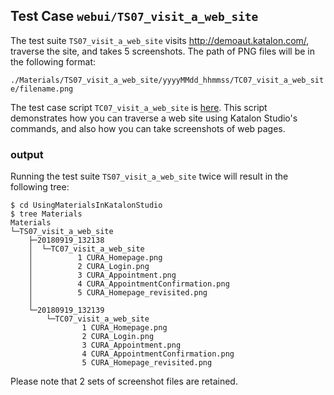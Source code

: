 ## Test Case `webui/TS07_visit_a_web_site`

The test suite `TS07_visit_a_web_site` visits http://demoaut.katalon.com/, traverse
the site, and takes 5 screenshots. The path of PNG files will be in the following format:

`./Materials/TS07_visit_a_web_site/yyyyMMdd_hhmmss/TC07_visit_a_web_site/filename.png`

The test case script `TC07_visit_a_web_site` is [here](../../Scripts/webui/TC07_visit_a_web_site/Script1537330820326.groovy).
This script demonstrates how you can traverse a web site using Katalon Studio's commands, and also
how you can take screenshots of web pages.

### output

Running the test suite `TS07_visit_a_web_site` twice will result in the following tree:

```
$ cd UsingMaterialsInKatalonStudio
$ tree Materials
Materials
└─TS07_visit_a_web_site
    ├─20180919_132138
    │  └─TC07_visit_a_web_site
    │          1 CURA_Homepage.png
    │          2 CURA_Login.png
    │          3 CURA_Appointment.png
    │          4 CURA_AppointmentConfirmation.png
    │          5 CURA_Homepage_revisited.png
    │
    └─20180919_132139
        └─TC07_visit_a_web_site
                1 CURA_Homepage.png
                2 CURA_Login.png
                3 CURA_Appointment.png
                4 CURA_AppointmentConfirmation.png
                5 CURA_Homepage_revisited.png
```

Please note that 2 sets of screenshot files are retained.
